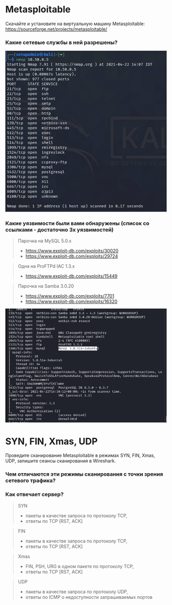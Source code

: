 # Metasploitable
Скачайте и установите на виртуальную машину Metasploitable: https://sourceforge.net/projects/metasploitable/

### Какие сетевые службы в ней разрешены?
![](pic/nw.png)

### Какие уязвимости были вами обнаружены (список со ссылками - достаточно 3х уязвимостей)

> Парочка на MySQL 5.0.x
> - https://www.exploit-db.com/exploits/30020
> - https://www.exploit-db.com/exploits/29724

> Одна  на ProFTPd IAC 1.3.x
> - https://www.exploit-db.com/exploits/15449

> Парочка на Samba 3.0.20
> - https://www.exploit-db.com/exploits/7701
> - https://www.exploit-db.com/exploits/16320

![](pic/uz.png)



# SYN, FIN, Xmas, UDP
Проведите сканирование Metasploitable в режимах SYN, FIN, Xmas, UDP, запишите сеансы сканирования в Wireshark.

### Чем отличаются эти режимы сканирования с точки зрения сетевого трафика?
### Как отвечает сервер?

> SYN  
> - пакеты в качестве запроса по протоколу TCP, 
> - ответы по TCP [RST, ACK]

> FIN 
> - пакеты в качестве запроса по протоколу TCP, 
> - ответы по TCP [RST, ACK]

> Xmas 
> - FIN, PSH, URG в одном пакете по протоколу TCP, 
> - ответы по TCP [RST, ACK]

> UDP
> - пакеты в качестве запроса по протоколу UDP, 
> - ответы по ICMP о недоступности запрашиваемых портов

